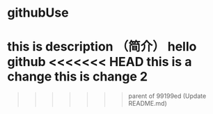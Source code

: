 # githubUse
this is description （简介）
hello github
<<<<<<< HEAD
this is a change
this is change 2
=======
>>>>>>> parent of 99199ed (Update README.md)
